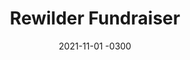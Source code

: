 ---
layout: default
title: Rewilder Fundraiser
date: 2021-11-01 -0300
tags: UX UI Frontend
image: /img/work/rewilder-fundraiser.jpg
link: https://www.behance.net/gallery/128824539/Rewilder-Crypto-non-profit-website
---